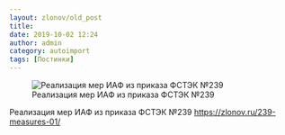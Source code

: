```yaml
---
layout: zlonov/old_post
title: 
date: 2019-10-02 12:24
author: admin
category: autoimport
tags: [Постинки]
---
```

<!-- wp:image {"id":73354} -->
<figure class="wp-block-image"><img src="/assets/uploads/Реализация-мер-ИАФ-из-приказа-ФСТЭК-№239.png" alt="Реализация мер ИАФ из приказа ФСТЭК №239" class="wp-image-73354"/><figcaption>Реализация мер ИАФ из приказа ФСТЭК №239</figcaption></figure>
<!-- /wp:image -->


Реализация мер ИАФ из приказа ФСТЭК №239 <a href="https://zlonov.ru/239-measures-01/">https://zlonov.ru/239-measures-01/</a>

